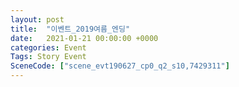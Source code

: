 ```yaml
---
layout: post
title:  "이벤트_2019여름_엔딩"
date:   2021-01-21 00:00:00 +0000
categories: Event
Tags: Story Event
SceneCode: ["scene_evt190627_cp0_q2_s10,7429311"]
---
```

